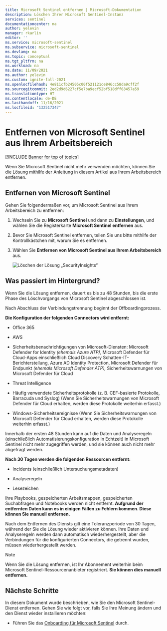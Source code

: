 ```yaml
---
title: Microsoft Sentinel entfernen | Microsoft-Dokumentation
description: Löschen Ihrer Microsoft Sentinel-Instanz
services: sentinel
documentationcenter: na
author: yelevin
manager: rkarlin
editor: ''
ms.service: microsoft-sentinel
ms.subservice: microsoft-sentinel
ms.devlang: na
ms.topic: conceptual
ms.tgt_pltfrm: na
ms.workload: na
ms.date: 11/09/2021
ms.author: yelevin
ms.custom: ignite-fall-2021
ms.openlocfilehash: 4e811cfb24505c00f521121ce846cc58da9cff2f
ms.sourcegitcommit: 2ed2d9d6227cf5e7ba9ecf52bf518dff63457a59
ms.translationtype: HT
ms.contentlocale: de-DE
ms.lasthandoff: 11/16/2021
ms.locfileid: "132517347"
---
```

# <a name="remove-microsoft-sentinel-from-your-workspace"></a>Entfernen von Microsoft Sentinel aus Ihrem Arbeitsbereich

[!INCLUDE [Banner for top of topics](./includes/banner.md)]

Wenn Sie Microsoft Sentinel nicht mehr verwenden möchten, können Sie die Lösung mithilfe der Anleitung in diesem Artikel aus Ihrem Arbeitsbereich entfernen.

## <a name="how-to-remove-microsoft-sentinel"></a>Entfernen von Microsoft Sentinel

Gehen Sie folgendermaßen vor, um Microsoft Sentinel aus Ihrem Arbeitsbereich zu entfernen:

1. Wechseln Sie zu **Microsoft Sentinel** und dann zu **Einstellungen**, und wählen Sie die Registerkarte **Microsoft Sentinel entfernen** aus.

1. Bevor Sie Microsoft Sentinel entfernen, teilen Sie uns bitte mithilfe der Kontrollkästchen mit, warum Sie es entfernen.

1. Wählen Sie **Entfernen von Microsoft Sentinel aus Ihrem Arbeitsbereich** aus.
    
    ![Löschen der Lösung „SecurityInsights“](media/offboard/delete-solution.png)

## <a name="what-happens-behind-the-scenes"></a>Was passiert im Hintergrund?

Wenn Sie die Lösung entfernen, dauert es bis zu 48 Stunden, bis die erste Phase des Löschvorgangs von Microsoft Sentinel abgeschlossen ist.

Nach Abschluss der Verbindungstrennung beginnt der Offboardingprozess.

**Die Konfiguration der folgenden Connectors wird entfernt:**
-   Office 365

-   AWS

-   Sicherheitsbenachrichtigungen von Microsoft-Diensten: Microsoft Defender for Identity *(ehemals Azure ATP),* Microsoft Defender für Cloud-Apps einschließlich Cloud Discovery Schatten-IT-Berichterstellung, Azure AD Identity Protection, Microsoft Defender für Endpunkt *(ehemals Microsoft Defender ATP),* Sicherheitswarnungen von Microsoft Defender für Cloud

-   Threat Intelligence

-   Häufig verwendete Sicherheitsprotokolle (z. B. CEF-basierte Protokolle, Barracuda und Syslog) (Wenn Sie Sicherheitswarnungen von Microsoft Defender für Cloud erhalten, werden diese Protokolle weiterhin erfasst.)

-   Windows-Sicherheitsereignisse (Wenn Sie Sicherheitswarnungen von Microsoft Defender für Cloud erhalten, werden diese Protokolle weiterhin erfasst.)

Innerhalb der ersten 48 Stunden kann auf die Daten und Analyseregeln (einschließlich Automatisierungskonfiguration in Echtzeit) in Microsoft Sentinel nicht mehr zugegriffen werden, und sie können auch nicht mehr abgefragt werden.

**Nach 30 Tagen werden die folgenden Ressourcen entfernt:**

-   Incidents (einschließlich Untersuchungsmetadaten)

-   Analyseregeln

-   Lesezeichen

Ihre Playbooks, gespeicherten Arbeitsmappen, gespeicherten Suchabfragen und Notebooks werden nicht entfernt. **Aufgrund der entfernten Daten kann es in einigen Fällen zu Fehlern kommen. Diese können Sie manuell entfernen.**

Nach dem Entfernen des Diensts gilt eine Toleranzperiode von 30 Tagen, während der Sie die Lösung wieder aktivieren können. Ihre Daten und Analyseregeln werden dann automatisch wiederhergestellt, aber die Verbindungen für die konfigurierten Connectors, die getrennt wurden, müssen wiederhergestellt werden.

> [!NOTE]
> Wenn Sie die Lösung entfernen, ist Ihr Abonnement weiterhin beim Microsoft Sentinel-Ressourcenanbieter registriert. **Sie können dies manuell entfernen.**




## <a name="next-steps"></a>Nächste Schritte
In diesem Dokument wurde beschrieben, wie Sie den Microsoft Sentinel-Dienst entfernen. Gehen Sie wie folgt vor, falls Sie Ihre Meinung ändern und den Dienst wieder installieren möchten:
- Führen Sie das [Onboarding für Microsoft Sentinel](quickstart-onboard.md) durch.
